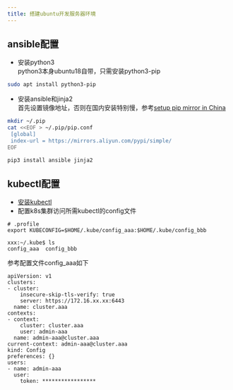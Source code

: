 ```yaml
---
title: 搭建ubuntu开发服务器环境
---
```


## ansible配置
+ 安装python3  
python3本身ubuntu18自带，只需安装python3-pip
```bash
sudo apt install python3-pip
```
+ 安装ansible和jinja2  
首先设置镜像地址，否则在国内安装特别慢，参考[setup pip mirror in China](https://gist.github.com/schnell18/d0ed716917905d2c142a370906cfa32f)
```bash
mkdir ~/.pip
cat <<EOF > ~/.pip/pip.conf
 [global]
 index-url = https://mirrors.aliyun.com/pypi/simple/
EOF

pip3 install ansible jinja2
```

## kubectl配置
+ [安装kubectl](https://kubernetes.io/docs/tasks/tools/install-kubectl/)
+ 配置k8s集群访问所需kubectl的config文件
```
# .profile
export KUBECONFIG=$HOME/.kube/config_aaa:$HOME/.kube/config_bbb

xxx:~/.kube$ ls
config_aaa  config_bbb
```
参考配置文件config_aaa如下
```
apiVersion: v1
clusters:
- cluster:
    insecure-skip-tls-verify: true
    server: https://172.16.xx.xx:6443
  name: cluster.aaa
contexts:
- context:
    cluster: cluster.aaa
    user: admin-aaa
  name: admin-aaa@cluster.aaa
current-context: admin-aaa@cluster.aaa
kind: Config
preferences: {}
users:
- name: admin-aaa
  user:
    token: *****************
```